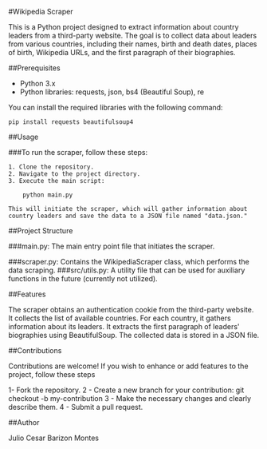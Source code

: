#Wikipedia Scraper

This is a Python project designed to extract information about country leaders from a third-party website. The goal is to collect data about leaders from various countries, including their names, birth and death dates, places of birth, Wikipedia URLs, and the first paragraph of their biographies.

##Prerequisites

- Python 3.x
- Python libraries: requests, json, bs4 (Beautiful Soup), re

You can install the required libraries with the following command:

    pip install requests beautifulsoup4

##Usage

###To run the scraper, follow these steps:

    1. Clone the repository.
    2. Navigate to the project directory.
    3. Execute the main script:

        python main.py

    This will initiate the scraper, which will gather information about country leaders and save the data to a JSON file named "data.json."

##Project Structure

###main.py:
The main entry point file that initiates the scraper.

###scraper.py:
Contains the WikipediaScraper class, which performs the data scraping.
###src/utils.py:
A utility file that can be used for auxiliary functions in the future (currently not utilized).

##Features

The scraper obtains an authentication cookie from the third-party website.
It collects the list of available countries.
For each country, it gathers information about its leaders.
It extracts the first paragraph of leaders' biographies using BeautifulSoup.
The collected data is stored in a JSON file.

##Contributions

Contributions are welcome! If you wish to enhance or add features to the project, follow these steps

1- Fork the repository.
2 - Create a new branch for your contribution: git checkout -b my-contribution
3 - Make the necessary changes and clearly describe them.
4 - Submit a pull request.

##Author

Julio Cesar Barizon Montes
